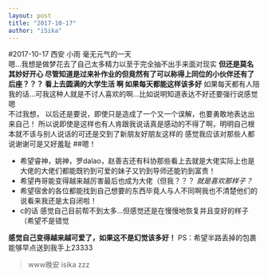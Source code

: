 ```yaml
---
layout: post
title: "2017-10-17"
author: "iSika"
---
```

#2017-10-17 西安 小雨
毫无元气的一天  
嗯...我想是做梦花去了自己太多精力以至于完全抽不出手来面对现实
**但还是莫名其妙好开心 尽管知道是过来补作业的但竟然有了可以称得上同位的小伙伴还有了后座？？？ 看上去圆满的大学生活 啊 如果每天都能这样该多好**
如果每天都有人陪我的话...可我这种人就是不讨人喜欢的啊...比如说明知道表达不好还要强行说感觉嗯  
不过我想， 以后还是要说，即使只是造成了一个又一个误解，也要勇敢地表达出来自己！
所以说即使是这样也有人肯跟我说话真是感动的不得了啊，明明自己根本就不该与别人说话的可还是交到了新朋友好朋友这样的
感觉我应该对那些人都说谢谢可是又好羞耻
##嗯！
* 希望睿神，姚神，罗dalao，赵善吉还有科协那些看上去就是大佬实际上也是大佬的大佬们都能既钓到可爱的妹子又钓到导师还能钓到富贵！
* 希望冉哥能变得越来越厉害最后也成为大佬（但我？？？ *就是喜欢那样子？*
* 希望宿舍的各位都能找到自己想要的东西毕竟人与人不同啊我也不清楚他们的说看来我还是太自闭啦！
* c的话 感觉自己目前帮不到太多...但感觉还是在慢慢地恢复并且变好的样子（希望不是错觉

**感觉自己变得越来越可爱了，如果这不是幻觉该多好！**
PS：希望半路丢掉的包裹能够早点送到我手上23333
> www晚安 isika zzz